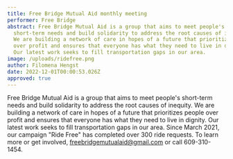 ```yaml
---
title: Free Bridge Mutual Aid monthly meeting
performer: Free Bridge
abstract: Free Bridge Mutual Aid is a group that aims to meet people's
  short-term needs and build solidarity to address the root causes of inequity.
  We are building a network of care in hopes of a future that prioritizes people
  over profit and ensures that everyone has what they need to live in dignity.
  Our latest work seeks to fill transportation gaps in our area.
image: /uploads/ridefree.png
author: Filomena Hengst
date: 2022-12-01T00:00:53.026Z
approved: true
---
```

Free Bridge Mutual Aid is a group that aims to meet people's short-term needs and build solidarity to address the root causes of inequity. We are building a network of care in hopes of a future that prioritizes people over profit and ensures that everyone has what they need to live in dignity. Our latest work seeks to fill transportation gaps in our area. Since March 2021, our campaign "Ride Free" has completed over 300 ride requests.  To learn more or get involved, freebridgemutualaid@gmail.com or call 609-310-1454.
